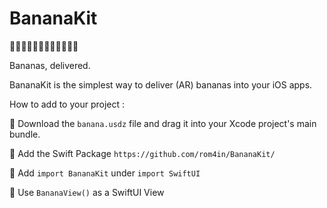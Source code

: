 # BananaKit

🍌🍌🍌🍌🍌🍌🍌🍌🍌🍌🍌🍌

Bananas, delivered. 

BananaKit is the simplest way to deliver (AR) bananas into your iOS apps.

How to add to your project :

🍌 Download the `banana.usdz` file and drag it into your Xcode project's main bundle. 

🍌 Add the Swift Package `https://github.com/rom4in/BananaKit/`

🍌 Add `import BananaKit` under `import SwiftUI`

🍌 Use `BananaView()` as a SwiftUI View